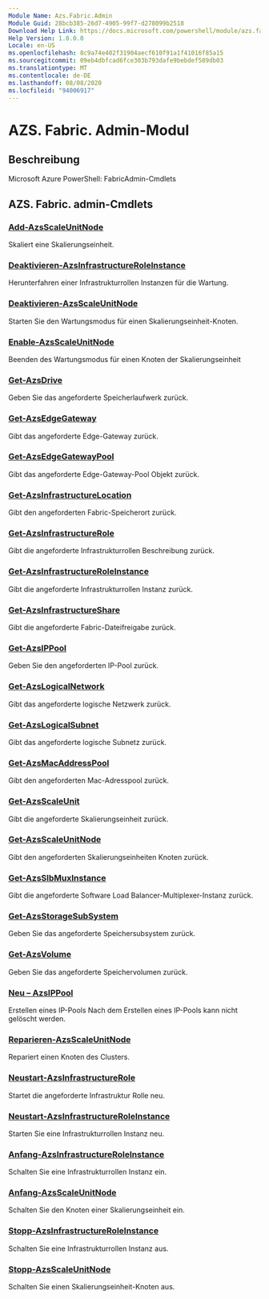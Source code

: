 ```yaml
---
Module Name: Azs.Fabric.Admin
Module Guid: 28bcb385-26d7-4905-99f7-d278099b2518
Download Help Link: https://docs.microsoft.com/powershell/module/azs.fabric.admin
Help Version: 1.0.0.0
Locale: en-US
ms.openlocfilehash: 8c9a74e402f31904aecf610f91a1f41016f85a15
ms.sourcegitcommit: 09eb4dbfcad6fce303b793dafe9bebdef589db03
ms.translationtype: MT
ms.contentlocale: de-DE
ms.lasthandoff: 08/08/2020
ms.locfileid: "94006917"
---
```

# AZS. Fabric. Admin-Modul
## Beschreibung
Microsoft Azure PowerShell: FabricAdmin-Cmdlets

## AZS. Fabric. admin-Cmdlets
### [Add-AzsScaleUnitNode](Add-AzsScaleUnitNode.md)
Skaliert eine Skalierungseinheit.

### [Deaktivieren-AzsInfrastructureRoleInstance](Disable-AzsInfrastructureRoleInstance.md)
Herunterfahren einer Infrastrukturrollen Instanzen für die Wartung.

### [Deaktivieren-AzsScaleUnitNode](Disable-AzsScaleUnitNode.md)
Starten Sie den Wartungsmodus für einen Skalierungseinheit-Knoten.

### [Enable-AzsScaleUnitNode](Enable-AzsScaleUnitNode.md)
Beenden des Wartungsmodus für einen Knoten der Skalierungseinheit

### [Get-AzsDrive](Get-AzsDrive.md)
Geben Sie das angeforderte Speicherlaufwerk zurück.

### [Get-AzsEdgeGateway](Get-AzsEdgeGateway.md)
Gibt das angeforderte Edge-Gateway zurück.

### [Get-AzsEdgeGatewayPool](Get-AzsEdgeGatewayPool.md)
Gibt das angeforderte Edge-Gateway-Pool Objekt zurück.

### [Get-AzsInfrastructureLocation](Get-AzsInfrastructureLocation.md)
Gibt den angeforderten Fabric-Speicherort zurück.

### [Get-AzsInfrastructureRole](Get-AzsInfrastructureRole.md)
Gibt die angeforderte Infrastrukturrollen Beschreibung zurück.

### [Get-AzsInfrastructureRoleInstance](Get-AzsInfrastructureRoleInstance.md)
Gibt die angeforderte Infrastrukturrollen Instanz zurück.

### [Get-AzsInfrastructureShare](Get-AzsInfrastructureShare.md)
Gibt die angeforderte Fabric-Dateifreigabe zurück.

### [Get-AzsIPPool](Get-AzsIPPool.md)
Geben Sie den angeforderten IP-Pool zurück.

### [Get-AzsLogicalNetwork](Get-AzsLogicalNetwork.md)
Gibt das angeforderte logische Netzwerk zurück.

### [Get-AzsLogicalSubnet](Get-AzsLogicalSubnet.md)
Gibt das angeforderte logische Subnetz zurück.

### [Get-AzsMacAddressPool](Get-AzsMacAddressPool.md)
Gibt den angeforderten Mac-Adresspool zurück.

### [Get-AzsScaleUnit](Get-AzsScaleUnit.md)
Gibt die angeforderte Skalierungseinheit zurück.

### [Get-AzsScaleUnitNode](Get-AzsScaleUnitNode.md)
Gibt den angeforderten Skalierungseinheiten Knoten zurück.

### [Get-AzsSlbMuxInstance](Get-AzsSlbMuxInstance.md)
Gibt die angeforderte Software Load Balancer-Multiplexer-Instanz zurück.

### [Get-AzsStorageSubSystem](Get-AzsStorageSubSystem.md)
Geben Sie das angeforderte Speichersubsystem zurück.

### [Get-AzsVolume](Get-AzsVolume.md)
Geben Sie das angeforderte Speichervolumen zurück.

### [Neu – AzsIPPool](New-AzsIPPool.md)
Erstellen eines IP-Pools
Nach dem Erstellen eines IP-Pools kann nicht gelöscht werden.

### [Reparieren-AzsScaleUnitNode](Repair-AzsScaleUnitNode.md)
Repariert einen Knoten des Clusters.

### [Neustart-AzsInfrastructureRole](Restart-AzsInfrastructureRole.md)
Startet die angeforderte Infrastruktur Rolle neu.

### [Neustart-AzsInfrastructureRoleInstance](Restart-AzsInfrastructureRoleInstance.md)
Starten Sie eine Infrastrukturrollen Instanz neu.

### [Anfang-AzsInfrastructureRoleInstance](Start-AzsInfrastructureRoleInstance.md)
Schalten Sie eine Infrastrukturrollen Instanz ein.

### [Anfang-AzsScaleUnitNode](Start-AzsScaleUnitNode.md)
Schalten Sie den Knoten einer Skalierungseinheit ein.

### [Stopp-AzsInfrastructureRoleInstance](Stop-AzsInfrastructureRoleInstance.md)
Schalten Sie eine Infrastrukturrollen Instanz aus.

### [Stopp-AzsScaleUnitNode](Stop-AzsScaleUnitNode.md)
Schalten Sie einen Skalierungseinheit-Knoten aus.

